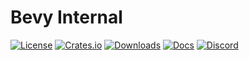 # Bevy Internal

[![License](https://img.shields.io/badge/license-MIT%2FApache-blue.svg)](https://github.com/bevyengine/bevy#license)
[![Crates.io](https://img.shields.io/crates/v/bevy_internal.svg)](https://crates.io/crates/bevy_internal)
[![Downloads](https://img.shields.io/crates/d/bevy_internal.svg)](https://crates.io/crates/bevy_internal)
[![Docs](https://docs.rs/bevy_internal/badge.svg)](https://docs.rs/bevy_internal/latest/bevy_internal/)
[![Discord](https://img.shields.io/discord/691052431525675048.svg?label=&logo=discord&logoColor=ffffff&color=7389D8&labelColor=6A7EC2)](https://discord.gg/bevy)
